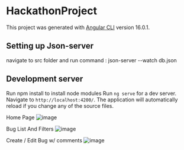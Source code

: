 # HackathonProject

This project was generated with [Angular CLI](https://github.com/angular/angular-cli) version 16.0.1.

## Setting up Json-server
navigate to src folder and run command  : json-server --watch db.json

## Development server
Run npm install to install node modules
Run `ng serve` for a dev server. Navigate to `http://localhost:4200/`. The application will automatically reload if you change any of the source files.

Home Page
![image](https://github.com/pedes1999/Hackaton-AngularTraining/assets/51210446/e0203220-b598-4bf0-a340-b8fbe8d594d4)


Bug List And Filters 
![image](https://github.com/pedes1999/Hackaton-AngularTraining/assets/51210446/229220df-0451-4c17-b1e9-f88d8a2cce2a)


Create / Edit Bug w/ comments
![image](https://github.com/pedes1999/Hackaton-AngularTraining/assets/51210446/21a51c16-aad4-41d4-9e36-95c08413a58f)

